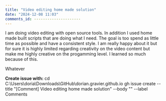 ```yaml
--- 
title: "Video editing home made solution" 
date: "2024-12-08 11:03" 
comments_id: --------------------- 
--- 
```


I am doing video editing with open source tools. In addition I used home made built scripts that are doing what I need. The goal is too spend as little time as possible and have a consistent style.
I am really happy about it but for sure it is highly limited regarding creativity on the video content but make me highly creative on the progamming level. I learned so much because of this.

Whatever




**Create issue with:**
cd C:\Users\doria\Downloads\GitHub\dorian.gravier.github.io
gh issue create --title "[Comment] Video editing home made solution" --body "" --label Comments


